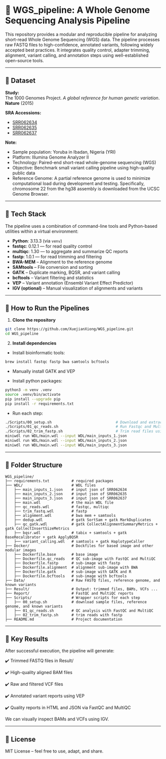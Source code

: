 # 🧬 WGS_pipeline: A Whole Genome Sequencing Analysis Pipeline

This repository provides a modular and reproducible pipeline for analyzing short-read Whole Genome Sequencing (WGS) data. The pipeline processes raw FASTQ files to high-confidence, annotated variants, following widely accepted best practices. It integrates quality control, adapter trimming, alignment, variant calling, and annotation steps using well-established open-source tools.

---

## 📁 Dataset

**Study:**  
The 1000 Genomes Project. *A global reference for human genetic variation*. **Nature** (2015)

**SRA Accessions:**  
- [SRR062634](https://www.ncbi.nlm.nih.gov/sra/SRR062634)
- [SRR062635](https://www.ncbi.nlm.nih.gov/sra/SRR062635)
- [SRR062637](https://www.ncbi.nlm.nih.gov/sra/SRR062637)

**Note:**
- Sample population: Yoruba in Ibadan, Nigeria (YRI)
- Platform: Illumina Genome Analyzer II
- Technology: Paired-end short-read whole-genome sequencing (WGS)
- Objective: Benchmark small variant calling pipeline using high-quality public data
- Reference Genome: A partial reference genome is used to minimize computational load during development and testing. Specifically, chromosome 22 from the hg38 assembly is downloaded from the UCSC Genome Browser.

---

## 🧰 Tech Stack

The pipeline uses a combination of command-line tools and Python-based utilities within a virtual environment:

- **Python**: 3.13.3 (via `venv`)
- **fastqc**: 0.12.1 — for read quality control
- **multiqc**: 1.30 — to aggregate and summarize QC reports
- **fastp**: 1.0.1 — for read trimming and filtering
- **BWA-MEM** – Alignment to the reference genome  
- **SAMtools** – File conversion and sorting  
- **GATK** – Duplicate marking, BQSR, and variant calling  
- **bcftools** – Variant filtering and statistics  
- **VEP** – Variant annotation (Ensembl Variant Effect Predictor)  
- **IGV (optional)** – Manual visualization of alignments and variants  

---

## 🚀 How to Run the Pipelines

1. **Clone the repository**
```bash
git clone https://github.com/XuejianXiong/WGS_pipeline.git
cd WGS_pipeline
```

2. **Install dependencies**   

- Install bioinformatic tools:
```bash
brew install fastqc fastp bwa samtools bcftools
```

- Manually install GATK and VEP

- Install python packages:
```bash
python3 -m venv .venv
source .venv/bin/activate
pip install --upgrade pip
pip install -r requirements.txt
```

- Run each step:

```bash
./Scripts/00_setup.sh                             # Download and extract read files (.fastq)
./Scripts/01_qc_reads.sh                          # Run Fastqc and Multiqc
./Scripts/02_trim_fastp.sh                        # Trim read files using fastp
miniwdl run WDL/main.wdl --input WDL/main_inputs_1.json
miniwdl run WDL/main.wdl --input WDL/main_inputs_2.json
miniwdl run WDL/main.wdl --input WDL/main_inputs_3.json
```

---

## 📂 Folder Structure

```
WGS_pipeline/
├── requirements.txt          # required packages
├── WDL/                      # WDL files 
│   ├── main_inputs_1.json    # input json of SRR062634
│   ├── main_inputs_2.json    # input json of SRR062635
│   ├── main_inputs_3.json    # input json of SRR062637
│   ├── main.wdl              # the main WDL file
│   ├── qc_reads.wdl          # fastqc, multiqc
│   ├── trim_fastq.wdl        # fastp
│   ├── alignment.wdl         # bwa mem + samtools
│   ├── dedup.wdl             # gatk SortSam + gatk MarkDuplicates
│   ├── qc_gatk.wdl           # gatk CollectAlignmentSummaryMetrics + gatk CollectInsertSizeMetrics
│   ├── bqsr.wdl              # tabix + samtools + gatk BaseRecalibrator + gatk ApplyBQSR
│   ├── variant_calling.wdl   # samtools + gatk HaplotypeCaller
├── Docker/                   # Dockfiles for based image and other modular images                  
│   ├── Dockerfile.base       # base image         
│   ├── Dockerfile.qc_reads   # QC sub-image with FastQC and MultiQC
│   ├── Dockerfile.fastp      # sub-image with fastp
│   ├── Dockerfile.alignment  # alignment sub-image with BWA
│   ├── Dockerfile.gatk       # sub-image with GATK and R
│   ├── Dockerfile.bcftools   # sub-image with bcftools
├── Data/                     # Raw FASTQ files, reference genome, and known variants
├── Result/                   # Output: trimmed files, BAMs, VCFs ...
├── Report/                   # FastQC and MultiQC reports
├── Scripts/                  # Wrapper scripts for each step
│   ├── 00_setup.sh           # download sample files, reference genome, and known variants
│   ├── 01_qc_reads.sh        # QC analysis with FastQC and MultiQC
│   ├── 02_trim_fastp.sh      # trim reads with fastp
├── README.md                 # Project documentation
```

---

## 🧪 Key Results

After successful execution, the pipeline will generate:

✔️ Trimmed FASTQ files in Result/

✔️ High-quality aligned BAM files

✔️ Raw and filtered VCF files

✔️ Annotated variant reports using VEP

✔️ Quality reports in HTML and JSON via FastQC and MultiQC

We can visually inspect BAMs and VCFs using IGV.

---

## 📘 License

MIT License – feel free to use, adapt, and share.
